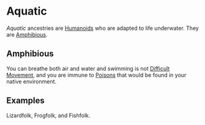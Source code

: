 # Aquatic

*Aquatic* ancestries are [Humanoids](../../../Resources%20for%20GMs/Creature%20Types/Humanoid.md) who are adapted to life underwater. They are [Amphibious](Aquatic.md#Amphibious).

## Amphibious

You can breathe both air and water and swimming is not [Difficult Movement](../../../Game%20Procedures/Combat/Movement.md#Difficult%20Movement), and you are immune to [Poisons](../../../Game%20Procedures/Conditions/Poisoned.md) that would be found in your native environment.

## Examples

Lizardfolk, Frogfolk, and Fishfolk.

